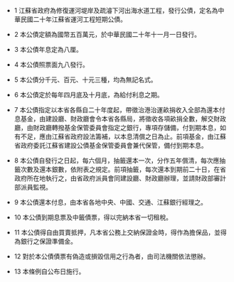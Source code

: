 * 1 江蘇省政府為修復運河堤岸及疏濬下河出海水道工程，發行公債，定名為中華民國二十年江蘇省運河工程短期公債。

* 2 本公債定額為國幣五百萬元，於中華民國二十年十一月一日發行。

* 3 本公債年息定為八厘。

* 4 本公債照票面九八發行。

* 5 本公債分千元、百元、十元三種，均為無記名式。

* 6 本公債定於每年四月底及十月底，為給付利息之期。

* 7 本公債指定以本省各縣自二十年度起，帶徵治港治運畝捐收入全部為還本付息基金，由建設廳、財政廳會令本省各縣局，將徵收各項畝捐全數，解交財政廳，由財政廳轉撥基金保管委員會指定之銀行，專項存儲備，付到期本息，如有不足，應由江蘇省政府設法籌補，以本息清償之日為止。前項基金，由江蘇省政府委託江蘇省建設公債基金保管委員會兼代保管，備付到期本息。

* 8 本公債自發行之日起，每六個月，抽籤還本一次，分作五年償清，每次應抽籤次數及還本銀數，依附表之規定。前項抽籤，每次還本到期前二十日，在省政府所在地執行之，由省政府派員會同建設廳、財政廳辦理，並請財政部審計部派員監視。

* 9 本公債還本付息，由本省各地中央、中國、交通、江蘇銀行經理之。

* 10 本公債到期息票及中籤債票，得以完納本省一切租稅。

* 11 本公債得自由買賣抵押，凡本省公務上交納保證金時，得作為擔保品，並得為銀行之保證準備金。

* 12 對於本公債債票有偽造或損毀信用之行為者，由司法機關依法懲辦。

* 13 本條例自公布日施行。

